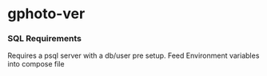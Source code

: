 # gphoto-ver

### SQL Requirements

Requires a psql server with a db/user pre setup.
Feed Environment variables into compose file
